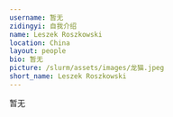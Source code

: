 ```yaml
---
username: 暂无
zidingyi: 自我介绍
name: Leszek Roszkowski
location: China
layout: people
bio: 暂无
picture: /slurm/assets/images/龙猫.jpeg
short_name: Leszek Roszkowski
---
```


暂无
